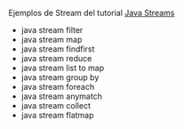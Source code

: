 Ejemplos de Stream del tutorial [Java Streams](https://chuidiang.org/index.php?title=Java_Streams)

* java stream filter
* java stream map
* java stream findfirst
* java stream reduce
* java stream list to map
* java stream group by
* java stream foreach
* java stream anymatch
* java stream collect
* java stream flatmap